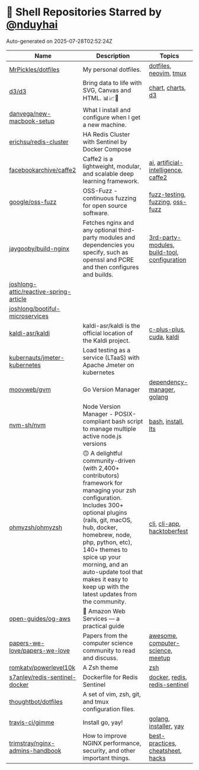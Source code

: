 # 🌟 Shell Repositories Starred by [@nduyhai](https://github.com/nduyhai)

Auto-generated on 2025-07-28T02:52:24Z

| Name | Description | Topics |
|------|-------------|-------|
| [MrPickles/dotfiles](https://github.com/MrPickles/dotfiles) | My personal dotfiles. | [dotfiles](https://github.com/topics/dotfiles), [neovim](https://github.com/topics/neovim), [tmux](https://github.com/topics/tmux) |
| [d3/d3](https://github.com/d3/d3) | Bring data to life with SVG, Canvas and HTML. :bar_chart::chart_with_upwards_trend::tada: | [chart](https://github.com/topics/chart), [charts](https://github.com/topics/charts), [d3](https://github.com/topics/d3) |
| [danvega/new-macbook-setup](https://github.com/danvega/new-macbook-setup) | What I install and configure when I get a new machine.  |  |
| [erichsu/redis-cluster](https://github.com/erichsu/redis-cluster) | HA Redis Cluster with Sentinel by Docker Compose |  |
| [facebookarchive/caffe2](https://github.com/facebookarchive/caffe2) | Caffe2 is a lightweight, modular, and scalable deep learning framework. | [ai](https://github.com/topics/ai), [artificial-intelligence](https://github.com/topics/artificial-intelligence), [caffe2](https://github.com/topics/caffe2) |
| [google/oss-fuzz](https://github.com/google/oss-fuzz) | OSS-Fuzz - continuous fuzzing for open source software. | [fuzz-testing](https://github.com/topics/fuzz-testing), [fuzzing](https://github.com/topics/fuzzing), [oss-fuzz](https://github.com/topics/oss-fuzz) |
| [jaygooby/build-nginx](https://github.com/jaygooby/build-nginx) | Fetches nginx and any optional third-party modules and dependencies you specify, such as openssl and PCRE and then configures and builds. | [3rd-party-modules](https://github.com/topics/3rd-party-modules), [build-tool](https://github.com/topics/build-tool), [configuration](https://github.com/topics/configuration) |
| [joshlong-attic/reactive-spring-article](https://github.com/joshlong-attic/reactive-spring-article) |  |  |
| [joshlong/bootiful-microservices](https://github.com/joshlong/bootiful-microservices) |  |  |
| [kaldi-asr/kaldi](https://github.com/kaldi-asr/kaldi) | kaldi-asr/kaldi is the official location of the Kaldi project. | [c-plus-plus](https://github.com/topics/c-plus-plus), [cuda](https://github.com/topics/cuda), [kaldi](https://github.com/topics/kaldi) |
| [kubernauts/jmeter-kubernetes](https://github.com/kubernauts/jmeter-kubernetes) | Load testing as a service (LTaaS) with Apache Jmeter on kubernetes |  |
| [moovweb/gvm](https://github.com/moovweb/gvm) | Go Version Manager | [dependency-manager](https://github.com/topics/dependency-manager), [golang](https://github.com/topics/golang) |
| [nvm-sh/nvm](https://github.com/nvm-sh/nvm) | Node Version Manager - POSIX-compliant bash script to manage multiple active node.js versions | [bash](https://github.com/topics/bash), [install](https://github.com/topics/install), [lts](https://github.com/topics/lts) |
| [ohmyzsh/ohmyzsh](https://github.com/ohmyzsh/ohmyzsh) | 🙃   A delightful community-driven (with 2,400+ contributors) framework for managing your zsh configuration. Includes 300+ optional plugins (rails, git, macOS, hub, docker, homebrew, node, php, python, etc), 140+ themes to spice up your morning, and an auto-update tool that makes it easy to keep up with the latest updates from the community. | [cli](https://github.com/topics/cli), [cli-app](https://github.com/topics/cli-app), [hacktoberfest](https://github.com/topics/hacktoberfest) |
| [open-guides/og-aws](https://github.com/open-guides/og-aws) | 📙 Amazon Web Services — a practical guide |  |
| [papers-we-love/papers-we-love](https://github.com/papers-we-love/papers-we-love) | Papers from the computer science community to read and discuss. | [awesome](https://github.com/topics/awesome), [computer-science](https://github.com/topics/computer-science), [meetup](https://github.com/topics/meetup) |
| [romkatv/powerlevel10k](https://github.com/romkatv/powerlevel10k) | A Zsh theme | [zsh](https://github.com/topics/zsh) |
| [s7anley/redis-sentinel-docker](https://github.com/s7anley/redis-sentinel-docker) | Dockerfile for Redis Sentinel | [docker](https://github.com/topics/docker), [redis](https://github.com/topics/redis), [redis-sentinel](https://github.com/topics/redis-sentinel) |
| [thoughtbot/dotfiles](https://github.com/thoughtbot/dotfiles) | A set of vim, zsh, git, and tmux configuration files. |  |
| [travis-ci/gimme](https://github.com/travis-ci/gimme) | Install go, yay! | [golang](https://github.com/topics/golang), [installer](https://github.com/topics/installer), [yay](https://github.com/topics/yay) |
| [trimstray/nginx-admins-handbook](https://github.com/trimstray/nginx-admins-handbook) | How to improve NGINX performance, security, and other important things. | [best-practices](https://github.com/topics/best-practices), [cheatsheet](https://github.com/topics/cheatsheet), [hacks](https://github.com/topics/hacks) |
